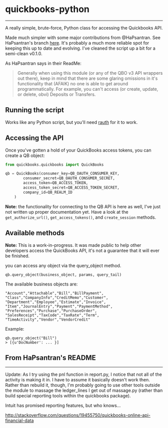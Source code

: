 # quickbooks-python
-------------------

A really simple, brute-force, Python class for accessing the Quickbooks API. 

Made much simpler with some major contributions from @HaPsantran. See HaPsantran's branch [here](https://github.com/HaPsantran/quickbooks-python). It's probably a much more reliable spot for keeping this up to date and evolving. I've cleaned the script up a bit for a semi-clean v0.1.0.

As HaPsantran says in their ReadMe:

>Generally when using this module (or any of the QBO v3 API wrappers out there), keep in mind that there are some glaring omissions in it's functionality that (AFAIK) no one is able to get around programmatically. For example, you can't access (or create, update, or delete, obvi) Deposits or Transfers.

## Running the script

Works like any Python script, but you'll need [rauth](http://rauth.readthedocs.org/en/latest/) for it to work. 

## Accessing the API

Once you've gotten a hold of your QuickBooks access tokens, you can create a QB object:

````python
from quickbooks.quickbooks import QuickBooks

qb = QuickBooks(consumer_key=QB_OAUTH_CONSUMER_KEY, 
        consumer_secret=QB_OAUTH_CONSUMER_SECRET,
        access_token=QB_ACCESS_TOKEN, 
        access_token_secret=QB_ACCESS_TOKEN_SECRET,
        company_id=QB_REALM_ID
    )

````        

__Note:__ the functionality for connecting to the QB API is here as well, I've just not written up proper documentation yet. Have a look at the `get_authorize_url()`, `get_access_tokens()`, and `create_session` methods.



## Available methods

__Note:__ This is a work-in-progress. It was made public to help other developers access the QuickBooks API, it's not a guarantee that it will ever be finished.

you can access any object via the query_object method.

    qb.query_object(business_object, params, query_tail)

The available business objects are:

    "Account","Attachable","Bill","BillPayment",
    "Class","CompanyInfo","CreditMemo","Customer",
    "Department","Employee","Estimate","Invoice",
    "Item","JournalEntry","Payment","PaymentMethod",
    "Preferences","Purchase","PurchaseOrder",
    "SalesReceipt","TaxCode","TaxRate","Term",
    "TimeActivity","Vendor","VendorCredit"

Example:

    qb.query_object("Bill")
    > [{u'DocNumber': ... }]

## From HaPsantran's README
------------------

Update: As I try using the pnl function in report.py, I notice that not all of the activity is making it in. I have to assume it basically doesn't work then. Rather than rebuild it, though, I'm probably going to use other tools outside the  module to massage the ledger_lines I get out of massage.py (rather than build special reporting tools within the quickbooks package).

Intuit has promised reporting features, but who knows...

http://stackoverflow.com/questions/19455750/quickbooks-online-api-financial-data

